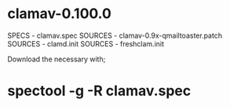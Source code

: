 # clamav-0.100.0


SPECS - clamav.spec
SOURCES - clamav-0.9x-qmailtoaster.patch
SOURCES - clamd.init
SOURCES - freshclam.init

Download the necessary with;
# spectool -g -R clamav.spec
